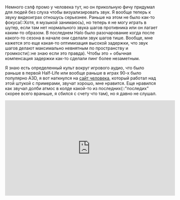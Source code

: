 ---
---
Немного сэлф промо у человека тут, но он прикольную фичу придумал для людей без слуха чтобы визуализировать звук.
Я вообще теперь к звуку видеоиграх отношусь серьезнее. Раньше на этом не было как-то фокуса(::Хотя, я музыкой занимаюсь), но теперь я не могу играть в шутер, если там нет нормального звука шагов противника или он лагает каким-то образом. В последнем Halo было разочарование когда после какого-то сезона в начале они сделали звук шагов тише. Вообще, мне кажется это еще какая-то оптимизация высокой задержки, что звук шагов делают максимально невнятным по пространству и громкости(::не знаю если это правда). Чтобы это + обычная компенсация задержки как-то сделали пинг более незаметным.

Я знаю есть определенный культ вокруг игрового аудио, что было раньше в первой Half-Life или вообще раньше в играх 90-х было популярно A3D, я вот наткнулся на [сайт человека](https://toni.org/a3d/), который работал над этой штукой с примерами, звучат хорошо, мне нравится. Еще нравился как звучал долби атмос в колде какой-то из последних(::"последих" скорее всего враньше, я сбился с счету что там), но я давно не слушал.
<iframe width="560" height="315" src="https://www.youtube.com/embed/u6EuAUjq92k?si=NAQuzZr4Dfy_Erq5" title="YouTube video player" frameborder="0" allow="accelerometer; autoplay; clipboard-write; encrypted-media; gyroscope; picture-in-picture; web-share" referrerpolicy="strict-origin-when-cross-origin" allowfullscreen></iframe>